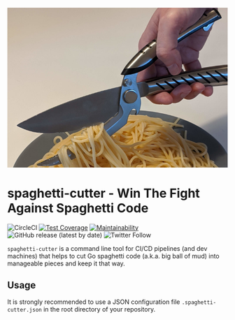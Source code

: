 ![spaghetti cutter](./spaghetti-cutter.jpg "spaghetti cutter")

# spaghetti-cutter - Win The Fight Against Spaghetti Code

![CircleCI](https://img.shields.io/circleci/build/github/flowdev/spaghetti-cutter/master)
[![Test Coverage](https://api.codeclimate.com/v1/badges/91d98c13ac5390ba6116/test_coverage)](https://codeclimate.com/github/flowdev/spaghetti-cutter/test_coverage)
[![Maintainability](https://api.codeclimate.com/v1/badges/91d98c13ac5390ba6116/maintainability)](https://codeclimate.com/github/flowdev/spaghetti-cutter/maintainability)
![GitHub release (latest by date)](https://img.shields.io/github/v/release/flowdev/spaghetti-cutter)
![Twitter Follow](https://img.shields.io/twitter/follow/flowdev_org?style=social)

`spaghetti-cutter` is a command line tool for CI/CD pipelines (and dev machines)
that helps to cut Go spaghetti code (a.k.a. big ball of mud) into manageable pieces
and keep it that way.

## Usage

It is strongly recommended to use a JSON configuration file
`.spaghetti-cutter.json` in the root directory of your repository.
